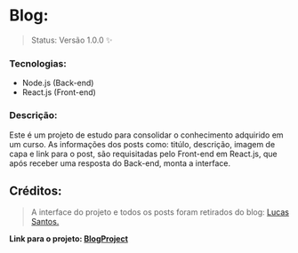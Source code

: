 # Blog:

> Status: Versão 1.0.0 ✨

### Tecnologias:

- Node.js (Back-end)
- React.js (Front-end)

### Descrição:

<p>
  Este é um projeto de estudo para consolidar o conhecimento adquirido em um curso. As informações dos posts como: titúlo, descrição, imagem de capa e link para o post,
  são requisitadas pelo Front-end em React.js, que após receber uma resposta do Back-end, monta a interface.
</p>

## Créditos:

> A interface do projeto e todos os posts foram retirados do blog: <a href="https://blog.lsantos.dev" >Lucas Santos.</a>

**Link para o projeto: <a href="https://blogproject.onrender.com" >BlogProject</a>**
